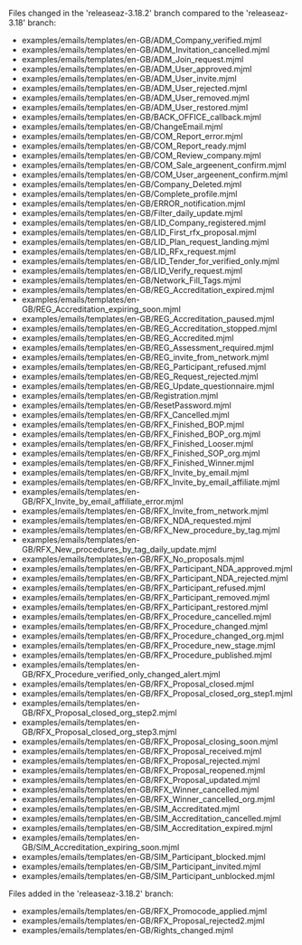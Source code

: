 Files changed in the 'releaseaz-3.18.2' branch compared to the 'releaseaz-3.18' branch:

- examples/emails/templates/en-GB/ADM_Company_verified.mjml
- examples/emails/templates/en-GB/ADM_Invitation_cancelled.mjml
- examples/emails/templates/en-GB/ADM_Join_request.mjml
- examples/emails/templates/en-GB/ADM_User_approved.mjml
- examples/emails/templates/en-GB/ADM_User_invite.mjml
- examples/emails/templates/en-GB/ADM_User_rejected.mjml
- examples/emails/templates/en-GB/ADM_User_removed.mjml
- examples/emails/templates/en-GB/ADM_User_restored.mjml
- examples/emails/templates/en-GB/BACK_OFFICE_callback.mjml
- examples/emails/templates/en-GB/ChangeEmail.mjml
- examples/emails/templates/en-GB/COM_Report_error.mjml
- examples/emails/templates/en-GB/COM_Report_ready.mjml
- examples/emails/templates/en-GB/COM_Review_company.mjml
- examples/emails/templates/en-GB/COM_Sale_argeenent_confirm.mjml
- examples/emails/templates/en-GB/COM_User_argeenent_confirm.mjml
- examples/emails/templates/en-GB/Company_Deleted.mjml
- examples/emails/templates/en-GB/Complete_profile.mjml
- examples/emails/templates/en-GB/ERROR_notification.mjml
- examples/emails/templates/en-GB/Filter_daily_update.mjml
- examples/emails/templates/en-GB/LID_Company_registered.mjml
- examples/emails/templates/en-GB/LID_First_rfx_proposal.mjml
- examples/emails/templates/en-GB/LID_Plan_request_landing.mjml
- examples/emails/templates/en-GB/LID_RFx_request.mjml
- examples/emails/templates/en-GB/LID_Tender_for_verified_only.mjml
- examples/emails/templates/en-GB/LID_Verify_request.mjml
- examples/emails/templates/en-GB/Network_Fill_Tags.mjml
- examples/emails/templates/en-GB/REG_Accreditation_expired.mjml
- examples/emails/templates/en-GB/REG_Accreditation_expiring_soon.mjml
- examples/emails/templates/en-GB/REG_Accreditation_paused.mjml
- examples/emails/templates/en-GB/REG_Accreditation_stopped.mjml
- examples/emails/templates/en-GB/REG_Accredited.mjml
- examples/emails/templates/en-GB/REG_Assessment_required.mjml
- examples/emails/templates/en-GB/REG_invite_from_network.mjml
- examples/emails/templates/en-GB/REG_Participant_refused.mjml
- examples/emails/templates/en-GB/REG_Request_rejected.mjml
- examples/emails/templates/en-GB/REG_Update_questionnaire.mjml
- examples/emails/templates/en-GB/Registration.mjml
- examples/emails/templates/en-GB/ResetPassword.mjml
- examples/emails/templates/en-GB/RFX_Cancelled.mjml
- examples/emails/templates/en-GB/RFX_Finished_BOP.mjml
- examples/emails/templates/en-GB/RFX_Finished_BOP_org.mjml
- examples/emails/templates/en-GB/RFX_Finished_Looser.mjml
- examples/emails/templates/en-GB/RFX_Finished_SOP_org.mjml
- examples/emails/templates/en-GB/RFX_Finished_Winner.mjml
- examples/emails/templates/en-GB/RFX_Invite_by_email.mjml
- examples/emails/templates/en-GB/RFX_Invite_by_email_affiliate.mjml
- examples/emails/templates/en-GB/RFX_Invite_by_email_affiliate_error.mjml
- examples/emails/templates/en-GB/RFX_Invite_from_network.mjml
- examples/emails/templates/en-GB/RFX_NDA_requested.mjml
- examples/emails/templates/en-GB/RFX_New_procedure_by_tag.mjml
- examples/emails/templates/en-GB/RFX_New_procedures_by_tag_daily_update.mjml
- examples/emails/templates/en-GB/RFX_No_proposals.mjml
- examples/emails/templates/en-GB/RFX_Participant_NDA_approved.mjml
- examples/emails/templates/en-GB/RFX_Participant_NDA_rejected.mjml
- examples/emails/templates/en-GB/RFX_Participant_refused.mjml
- examples/emails/templates/en-GB/RFX_Participant_removed.mjml
- examples/emails/templates/en-GB/RFX_Participant_restored.mjml
- examples/emails/templates/en-GB/RFX_Procedure_cancelled.mjml
- examples/emails/templates/en-GB/RFX_Procedure_changed.mjml
- examples/emails/templates/en-GB/RFX_Procedure_changed_org.mjml
- examples/emails/templates/en-GB/RFX_Procedure_new_stage.mjml
- examples/emails/templates/en-GB/RFX_Procedure_published.mjml
- examples/emails/templates/en-GB/RFX_Procedure_verified_only_changed_alert.mjml
- examples/emails/templates/en-GB/RFX_Proposal_closed.mjml
- examples/emails/templates/en-GB/RFX_Proposal_closed_org_step1.mjml
- examples/emails/templates/en-GB/RFX_Proposal_closed_org_step2.mjml
- examples/emails/templates/en-GB/RFX_Proposal_closed_org_step3.mjml
- examples/emails/templates/en-GB/RFX_Proposal_closing_soon.mjml
- examples/emails/templates/en-GB/RFX_Proposal_received.mjml
- examples/emails/templates/en-GB/RFX_Proposal_rejected.mjml
- examples/emails/templates/en-GB/RFX_Proposal_reopened.mjml
- examples/emails/templates/en-GB/RFX_Proposal_updated.mjml
- examples/emails/templates/en-GB/RFX_Winner_cancelled.mjml
- examples/emails/templates/en-GB/RFX_Winner_cancelled_org.mjml
- examples/emails/templates/en-GB/SIM_Accreditated.mjml
- examples/emails/templates/en-GB/SIM_Accreditation_cancelled.mjml
- examples/emails/templates/en-GB/SIM_Accreditation_expired.mjml
- examples/emails/templates/en-GB/SIM_Accreditation_expiring_soon.mjml
- examples/emails/templates/en-GB/SIM_Participant_blocked.mjml
- examples/emails/templates/en-GB/SIM_Participant_invited.mjml
- examples/emails/templates/en-GB/SIM_Participant_unblocked.mjml

Files added in the 'releaseaz-3.18.2' branch:

- examples/emails/templates/en-GB/RFX_Promocode_applied.mjml
- examples/emails/templates/en-GB/RFX_Proposal_rejected2.mjml
- examples/emails/templates/en-GB/Rights_changed.mjml
